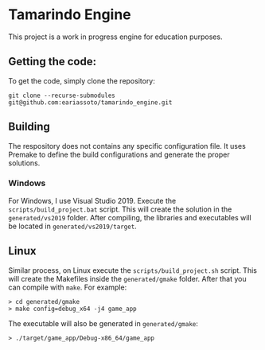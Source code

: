 # Tamarindo Engine

This project is a work in progress engine for education purposes.

## Getting the code:

To get the code, simply clone the repository:

```
git clone --recurse-submodules git@github.com:eariassoto/tamarindo_engine.git

```

## Building

The respository does not contains any specific configuration file. It uses Premake to define the build configurations and generate the proper solutions. 

### Windows

For Windows, I use Visual Studio 2019. Execute the `scripts/build_project.bat` script. This will create the solution in the `generated/vs2019` folder. After compiling, the libraries and executables will be located in `generated/vs2019/target`.

## Linux

Similar process, on Linux execute the `scripts/build_project.sh` script. This will create the Makefiles inside the `generated/gmake` folder. After that you can compile with `make`. For example:

```
> cd generated/gmake
> make config=debug_x64 -j4 game_app
```

The executable will also be generated in `generated/gmake`:

```
> ./target/game_app/Debug-x86_64/game_app
```
